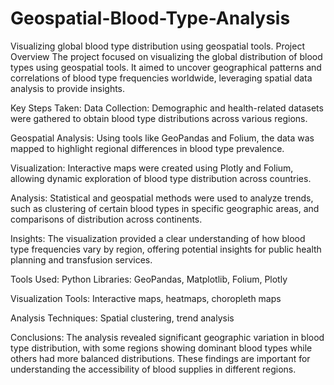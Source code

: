 # Geospatial-Blood-Type-Analysis
Visualizing global blood type distribution using geospatial tools.
Project Overview
The project focused on visualizing the global distribution of blood types using geospatial tools. It aimed to uncover geographical patterns and correlations of blood type frequencies worldwide, leveraging spatial data analysis to provide insights.

Key Steps Taken:
Data Collection: Demographic and health-related datasets were gathered to obtain blood type distributions across various regions.

Geospatial Analysis: Using tools like GeoPandas and Folium, the data was mapped to highlight regional differences in blood type prevalence.

Visualization: Interactive maps were created using Plotly and Folium, allowing dynamic exploration of blood type distribution across countries.

Analysis: Statistical and geospatial methods were used to analyze trends, such as clustering of certain blood types in specific geographic areas, and comparisons of distribution across continents.

Insights: The visualization provided a clear understanding of how blood type frequencies vary by region, offering potential insights for public health planning and transfusion services.

Tools Used:
Python Libraries: GeoPandas, Matplotlib, Folium, Plotly

Visualization Tools: Interactive maps, heatmaps, choropleth maps

Analysis Techniques: Spatial clustering, trend analysis

Conclusions:
The analysis revealed significant geographic variation in blood type distribution, with some regions showing dominant blood types while others had more balanced distributions. These findings are important for understanding the accessibility of blood supplies in different regions.
